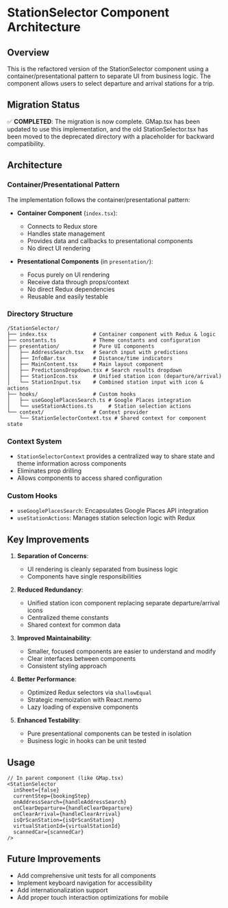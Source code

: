 # StationSelector Component Architecture

## Overview

This is the refactored version of the StationSelector component using a container/presentational pattern to separate UI from business logic. The component allows users to select departure and arrival stations for a trip.

## Migration Status

✅ **COMPLETED**: The migration is now complete. GMap.tsx has been updated to use this implementation, and the old StationSelector.tsx has been moved to the deprecated directory with a placeholder for backward compatibility.

## Architecture

### Container/Presentational Pattern

The implementation follows the container/presentational pattern:

- **Container Component** (`index.tsx`): 
  - Connects to Redux store
  - Handles state management
  - Provides data and callbacks to presentational components
  - No direct UI rendering

- **Presentational Components** (in `presentation/`):
  - Focus purely on UI rendering
  - Receive data through props/context
  - No direct Redux dependencies
  - Reusable and easily testable

### Directory Structure

```
/StationSelector/
├── index.tsx               # Container component with Redux & logic
├── constants.ts            # Theme constants and configuration
├── presentation/           # Pure UI components
│   ├── AddressSearch.tsx   # Search input with predictions
│   ├── InfoBar.tsx         # Distance/time indicators
│   ├── MainContent.tsx     # Main layout component
│   ├── PredictionsDropdown.tsx # Search results dropdown
│   ├── StationIcon.tsx     # Unified station icon (departure/arrival)
│   └── StationInput.tsx    # Combined station input with icon & actions
├── hooks/                  # Custom hooks
│   ├── useGooglePlacesSearch.ts # Google Places integration
│   └── useStationActions.ts     # Station selection actions
└── context/                # Context provider
    └── StationSelectorContext.tsx # Shared context for component state
```

### Context System

- `StationSelectorContext` provides a centralized way to share state and theme information across components
- Eliminates prop drilling
- Allows components to access shared configuration

### Custom Hooks

- `useGooglePlacesSearch`: Encapsulates Google Places API integration
- `useStationActions`: Manages station selection logic with Redux

## Key Improvements

1. **Separation of Concerns**:
   - UI rendering is cleanly separated from business logic
   - Components have single responsibilities

2. **Reduced Redundancy**:
   - Unified station icon component replacing separate departure/arrival icons
   - Centralized theme constants
   - Shared context for common data

3. **Improved Maintainability**:
   - Smaller, focused components are easier to understand and modify
   - Clear interfaces between components
   - Consistent styling approach

4. **Better Performance**:
   - Optimized Redux selectors via `shallowEqual`
   - Strategic memoization with React.memo
   - Lazy loading of expensive components

5. **Enhanced Testability**:
   - Pure presentational components can be tested in isolation
   - Business logic in hooks can be unit tested

## Usage

```tsx
// In parent component (like GMap.tsx)
<StationSelector
  inSheet={false}
  currentStep={bookingStep}
  onAddressSearch={handleAddressSearch}
  onClearDeparture={handleClearDeparture}
  onClearArrival={handleClearArrival}
  isQrScanStation={isQrScanStation}
  virtualStationId={virtualStationId}
  scannedCar={scannedCar}
/>
```

## Future Improvements

- Add comprehensive unit tests for all components
- Implement keyboard navigation for accessibility
- Add internationalization support
- Add proper touch interaction optimizations for mobile